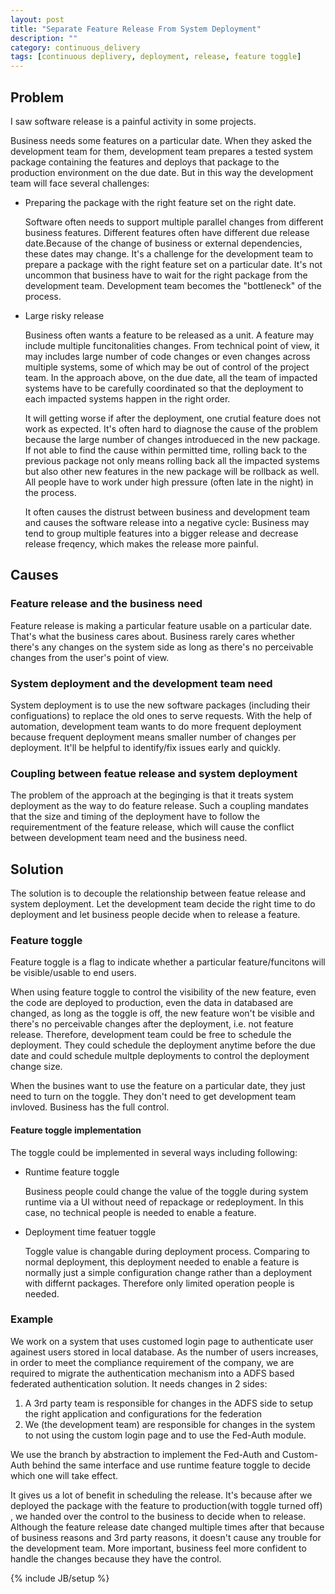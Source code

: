 ```yaml
---
layout: post
title: "Separate Feature Release From System Deployment"
description: ""
category: continuous_delivery
tags: [continuous deplivery, deployment, release, feature toggle]
---
```



## Problem

I saw software release is a painful activity in some projects. 

Business needs some features on a particular date. When they asked the development team for them, development team prepares a tested system package containing the features and deploys that package to the production environment on the due date. But in this way the development team will face several challenges:

*  Preparing the package with the right feature set on the right date. 

   Software often needs to support multiple parallel changes from different business features. Different features often have different due release date.Because of the change of business or external dependencies, these dates may change. It's a challenge for the development team to prepare a package with the right feature set on a particular date. It's not uncommon that business have to wait for the right package from the development team. Development team becomes the "bottleneck" of the process.  

* Large risky release 

	Business often wants a feature to be released as a unit. A feature may include multiple funcitonalities changes. From technical point of view, it may includes large number of code changes or even changes across multiple systems, some of which may be out of control of the project team. In the approach above, on the due date, all the team of impacted systems have to be carefully coordinated so that the deployment to each impacted systems happen in the right order. 
	
	It will getting worse if after the deployment, one crutial feature does not work as expected. It's often hard to diagnose the cause of the problem because the large number of changes introdueced in the new package. If not able to find the cause within permitted time, rolling back to the previous package not only means rolling back all the impacted systems but also other new features in the new package will be rollback as well. All people have to work under high pressure (often late in the night) in the process. 
	
	 It often causes the distrust between business and development team and causes the software release into a negative cycle: Business may tend to group multiple features into a bigger release and decrease release freqency, which makes the release more painful.

## Causes

### Feature release and the business need
Feature release is making a particular feature usable on a particular date. That's what the business cares about. Business rarely cares whether there's any changes on the system side as long as there's no perceivable changes from the user's point of view.  

### System deployment and the development team need
System deployment is to use the new software packages (including their configuations) to replace the old ones to serve requests. With the help of automation, development team wants to do more frequent deployment because frequent deployment means smaller number of changes per deployment. It'll be helpful to identify/fix issues early and quickly.  

### Coupling between featue release and system deployment

The problem of the approach at the beginging is that it treats system deployment as the way to do feature release. Such a coupling mandates that the size and timing of the deployment have to follow the requirementment of the feature release, which will cause the conflict between development team need and the business need.

## Solution

The solution is to decouple the relationship between featue release and system deployment. Let the development team decide the right time to do deployment and let business people decide when to release a feature.

### Feature toggle
Feature toggle is a flag to indicate whether a particular feature/funcitons will be visible/usable to end users. 

When using feature toggle to control the visibility of the new feature, even the code are deployed to production, even the data in databased are changed, as long as the toggle is off, the new feature won't be visible and there's no perceivable changes after the deployment, i.e. not feature release. Therefore, development team could be free to schedule the deployment. They could schedule the deployment anytime before the due date and could schedule multple deployments to control the deployment change size.

When the busines want to use the feature on a particular date, they just need to turn on the toggle. They don't need to get development team invloved. Business has the full control.

#### Feature toggle implementation

The toggle could be implemented in several ways including following:

* Runtime feature toggle
  
  Business people could change the value of the toggle during system runtime via a UI without need of repackage or redeployment. In this case, no technical people is needed to enable a feature.
  
* Deployment time featuer toggle
  
  Toggle value is changable during deployment process. Comparing to normal deployment, this deployment needed to enable a feature is normally just a simple configuration change rather than a deployment with differnt packages. Therefore only limited operation people is needed.

### Example 

We work on a system that uses customed login page to authenticate user againest users stored in local database. As the number of users increases, in order to meet the compliance requirement of the company, we are required to migrate the authentication mechanism into a ADFS based federated authentication solution. It needs changes in 2 sides:

1. A 3rd party team is responsible for changes in the ADFS side to setup the right application and configurations for the federation
2. We (the development team) are responsible for changes in the system to not using the custom login page and to use the Fed-Auth module.

We use the branch by abstraction to implement the Fed-Auth and Custom-Auth behind the same interface and use runtime feature toggle to decide which one will take effect.

It gives us a lot of benefit in scheduling the release. It's because after we deployed the package with the feature to production(with toggle turned off) , we handed over the control to the business to decide when to release. Although the feature release date changed multiple times after that because of business reasons and 3rd party reasons, it doesn't cause any trouble for the development team. More important, business feel more confident to handle the changes because they have the control. 


{% include JB/setup %}

